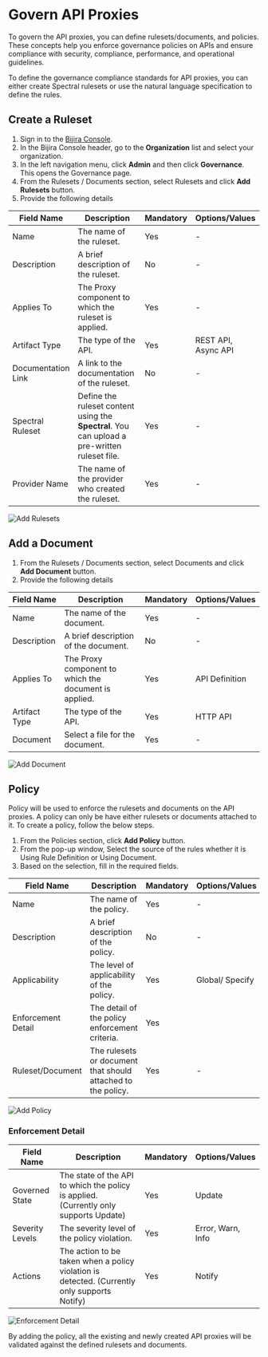 # Govern API Proxies

To govern the API proxies, you can define rulesets/documents, and policies. These concepts help you enforce governance policies on APIs and ensure compliance with security, compliance, performance, and operational guidelines.

To define the governance compliance standards for API proxies, you can either create Spectral rulesets or use the natural language specification to define the rules.

## Create a Ruleset

1. Sign in to the [Bijira Console](https://console.bijira.dev/).
2. In the Bijira Console header, go to the **Organization** list and select your organization.
3. In the left navigation menu, click **Admin** and then click **Governance**. This opens the Governance page.
4. From the Rulesets / Documents section, select Rulesets and click **Add Rulesets** button.
5. Provide the following details

| Field Name | Description  | Mandatory | Options/Values |
|------------|---------------------------------------|-----------|----------------|
| Name | The name of the ruleset.  | Yes | - |
| Description | A brief description of the ruleset.  | No | - |
| Applies To | The Proxy component to which the ruleset is applied.| Yes | - |
| Artifact Type | The type of the API.   | Yes | REST API, Async API |
| Documentation Link | A link to the documentation of the ruleset.                                                                                                                                                                                                                                 | No | - |
| Spectral Ruleset| Define the ruleset content using the **Spectral**. You can upload a pre-written ruleset file.  | Yes | - |
| Provider Name| The name of the provider who created the ruleset.                                                                                                                                                                                                                           | Yes | - |

![Add Rulesets](../assets/img/governance/add-rulesets.png)

## Add a Document

1. From the Rulesets / Documents section, select Documents and click **Add Document** button.
2. Provide the following details

| Field Name | Description                                          | Mandatory | Options/Values |
|----------|------------------------------------------------------|-----------|----------------|
| Name | The name of the document.                            | Yes       | -              |
| Description | A brief description of the document.                 | No        | -              |
| Applies To | The Proxy component to which the document is applied. | Yes       | API Definition |
| Artifact Type | The type of the API.                                 | Yes       | HTTP API       |
| Document | Select a file for the document.                      | Yes       | -              |

![Add Document](../assets/img/governance/add-document.png)

## Policy

Policy will be used to enforce the rulesets and documents on the API proxies. A policy can only be have either rulesets or documents attached to it. To create a policy, follow the below steps.

1. From the Policies section, click **Add Policy** button.
2. From the pop-up window, Select the source of the rules whether it is Using Rule Definition or Using Document.
3. Based on the selection, fill in the required fields.

| Field Name         | Description                                                  | Mandatory | Options/Values  |
|--------------------|--------------------------------------------------------------|-----------|-----------------|
| Name               | The name of the policy.                                      | Yes       | -               |
| Description        | A brief description of the policy.                           | No        | -               |
| Applicability      | The level of applicability of the policy.                    | Yes       | Global/ Specify |
| Enforcement Detail | The detail of the policy enforcement criteria.               | Yes       |                 |
| Ruleset/Document   | The rulesets or document that should attached to the policy. | Yes       | -               |

![Add Policy](../assets/img/governance/add-policy.png)

### Enforcement Detail

| Field Name         | Description                                                                                  | Mandatory | Options/Values |
|--------------------|----------------------------------------------------------------------------------------------|-----------|--------------|
| Governed State     | The state of the API to which the policy is applied. (Currently only supports Update)        | Yes       | Update |
| Severity Levels    | The severity level of the policy violation.                                                  | Yes       | Error, Warn, Info |
| Actions            | The action to be taken when a policy violation is detected. (Currently only supports Notify) | Yes       | Notify  |

![Enforcement Detail](../assets/img/governance/enforcement-detail.png)

By adding the policy, all the existing and newly created API proxies will be validated against the defined rulesets and documents.
